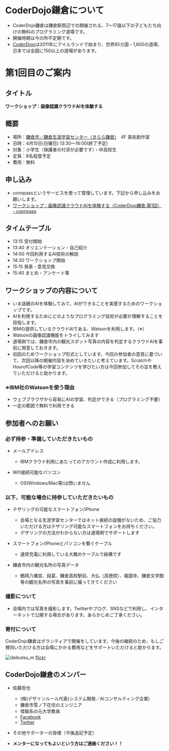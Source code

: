 # CoderDojo鎌倉について

- CoderDojo鎌倉は鎌倉駅周辺での開催される、7〜17歳以下の子どもたち向けの無料のプログラミング道場です。
- 開催時期は今の所不定期です。
- [CoderDojo](https://coderdojo.jp/)は2011年にアイルランドで始まり、世界85カ国・1,600の道場、日本では全国に150以上の道場があります。

# 第1回目のご案内

## タイトル
**ワークショップ：画像認識クラウドAIを体験する**

## 概要
- 場所：[鎌倉市／鎌倉生涯学習センター（きらら鎌倉）](https://www.city.kamakura.kanagawa.jp/gakusyuc/kamakura.html)　4F 美術創作室
- 日時：4月15日(日曜日) 13:30〜16:00(終了予定)
- 対象：小学生（保護者の付添が必要です）・中高校生
- 定員：8名程度予定
- 費用：無料

## 申し込み
- connpassというサービスを使って管理しています。下記から申し込みをお願いします。
- [ワークショップ：画像認識クラウドAIを体験する（CoderDojo鎌倉:第1回） - connpass](https://coderdojo-kamakura.connpass.com/event/83425/) 

## タイムテーブル
- 13:15 受付開始
- 13:40 オリエンテーション・自己紹介
- 14:00 今回利用するAI技術の解説
- 14:30 ワークショップ開始
- 15:15 発表・意見交換
- 15:40 まとめ・アンケート等

## ワークショップの内容について
- いま話題のAIを体験してみて、AIができることを実感するためのワークショップです。
- AIを利用するためにどのようなプログラミング技術が必要か理解することを目指します。
- IBMの提供しているクラウドAIである、Watsonを利用します。（※）
- Watsonの画像認識機能をトライしてみます
- 道場側では、鎌倉市内の観光スポット写真の内容を判定するクラウドAIを事前に用意しておきます。
- 初回のためワークショップ形式としています。今回の参加者の意見に基づいて、次回以降の開催内容を決めていきたいと考えています。ScratchやHourofCode等の学習コンテンツを学びたい方は今回参加してその旨を教えていただけると助かります。

### ※IBM社のWatsonを使う理由
- ウェブブラウザから容易にAIの学習、判定ができる（プログラミング不要）
- 一定の範囲で無料で利用できる

## 参加者へのお願い

### 必ず持参・準備していただきたいもの
- メールアドレス
    - IBMクラウド利用にあたってのアカウント作成に利用します。

- Wifi接続可能なパソコン
    - OS(Windows/Mac等)は問いません 

### 以下、可能な場合に持参していただきたいもの
- テザリングの可能なスマートフォン/iPhone
    - 会場となる生涯学習センターではネット接続の設備がないため、ご協力いただける方はテザリング可能なスマートフォンをお持ちください。
    - デザリングの方法がわからない方は道場側でサポートします

- スマートフォン/iPhoneとパソコンを繋ぐケーブル
    - 通常充電に利用している大概のケーブルで結構です

- 鎌倉市内の観光名所の写真データ
    - 鶴岡八幡宮、段葛、鎌倉高校駅前、大仏（高徳院）、報国寺、鎌倉文学館等の観光名所の写真を事前に撮ってきてください
  
### 撮影について  
- 会場内では写真を撮影します。Twitterやブログ、SNSなどで利用し、インターネットで公開する場合があります。あらかじめご了承ください。

### 寄付について 
CoderDojo鎌倉はボランティアで開催をしています。今後の継続のため、もしご賛同いただける方は会場にかかる費用などをサポートいただけると助かります。


![daibutsu_m](https://user-images.githubusercontent.com/37768340/37873111-8b26ea58-3050-11e8-80e9-ac0c586cf341.jpg)
[flickr](https://www.flickr.com/photos/bryansjs/13762029265/)

## CoderDojo鎌倉のメンバー
- 佐藤哲也
  - (株)デザインルール代表(システム開発／AIコンサルティング企業)
  - 鎌倉市雪ノ下在住のエンジニア 
  - 情報系の元大学教員
  - [Facebook](https://www.facebook.com/tetsuyas0103)
  - [Twitter](https://twitter.com/tetsuyas) 

- その他サポーターの皆様（今後追記予定）
  
- **メンターになってもよいという方はご連絡ください！！**

